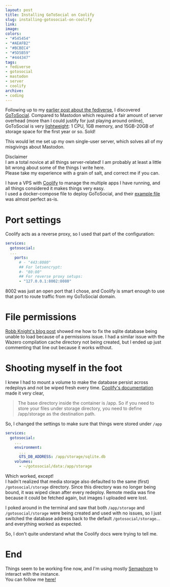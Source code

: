 ```yaml
---
layout: post
title: Installing GoToSocial on Coolify
slug: installing-gotosocial-on-coolify
link:
image:
colors:
- "#545454"
- "#AEAFB2"
- "#BCBEC4"
- "#5D5B59"
- "#444347"
tags:
- fediverse
- gotosocial
- mastodon
- server
- coolify
archive:
- coding
---
```


Following up to my [earlier post about the fediverse](/2024/12/02/i-want-to-love-mastodon.html), I discovered [GoToSocial](https://gotosocial.org). Compared to Mastodon which required a fair amount of server overhead (more than I could justify for just playing around online), GoToSocial is very [lightweight](https://docs.gotosocial.org/en/latest/getting_started/#server-vps): 1 CPU, 1GB memory, and 15GB-20GB of storage space for the first year or so. Sold!  

This would let me set up my own single-user server, which solves all of my misgivings about Mastodon.

<div class="callout">
<div class="title">Disclaimer</div>
I am a total novice at all things server-related! I am probably at least a little bit wrong about some of the things I write here.<br />
Please take my experience with a grain of salt, and correct me if you can.
</div>

I have a VPS with [Coolify](https://coolify.io) to manage the multiple apps I have running, and all things considered it makes things very easy.  
I used a docker-compose file to deploy GoToSocial, and their [example file](https://raw.githubusercontent.com/superseriousbusiness/gotosocial/main/example/docker-compose/docker-compose.yaml) was almost perfect as-is.

<!-- more -->

# Port settings

Coolify acts as a reverse proxy, so I used that part of the configuration:

```yaml
services:
  gotosocial:
  ...
    ports:
      # - "443:8080"
      ## For letsencrypt:
      #- "80:80"
      ## For reverse proxy setups:
      - "127.0.0.1:8002:8080"
```

8002 was just an open port that I chose, and Coolify is smart enough to use that port to route traffic from my GoToSocial domain.

# File permissions

[Robb Knight's blog post](https://rknight.me/blog/installing-gotosocial-on-coolify/) showed me how to fix the sqlite database being unable to load because of a permissions issue. I had a similar issue with the Wazero compilation cache directory not being created, but I ended up just commenting that line out because it works without.

# Shooting myself in the foot

I knew I had to mount a volume to make the database persist across redeploys and not be wiped fresh every time. [Coolify's documentation](https://coolify.io/docs/knowledge-base/persistent-storage) made it very clear,

> The base directory inside the container is /app.
> So if you need to store your files under storage directory, you need to define /app/storage as the destination path.

So, I changed the settings to make sure that things were stored under `/app`

```yaml
services:
  gotosocial:
    ...
    environment:
      ...
      GTS_DB_ADDRESS: /app/storage/sqlite.db
    volumes:
      - ~/gotosocial/data:/app/storage
```

Which worked, except!  
I hadn't realized that media storage also defaulted to the same (first) `/gotosocial/storage` directory. Since this directory was no longer being bound, it was wiped clean after every redeploy.
Remote media was fine because it could be fetched again, but images I uploaded were lost.

I poked around in the terminal and saw that both `/app/storage` and `/gotosocial/storage` were being created and used with no issues, so I just switched the database address back to the default `/gotosocial/storage`... and everything worked as expected.

So, I don't quite understand what the Coolify docs were trying to tell me.

# End

Things seem to be working fine now, and I'm using mostly [Semaphore](http://semaphore.social) to interact with the instance.  
You can follow me [here!](https://gts.invisibleparade.com/@alex)
